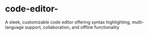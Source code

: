 # code-editor-
 A sleek, customizable code editor offering syntax highlighting, multi-language support, collaboration, and offline functionality
